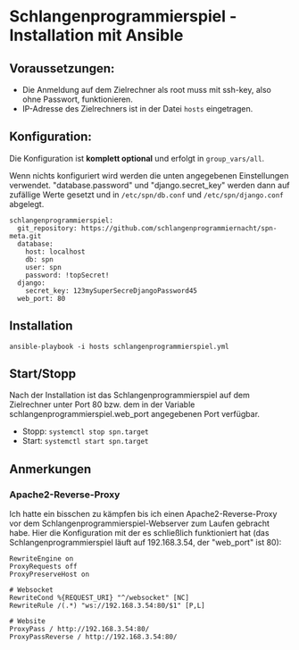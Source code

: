 # Schlangenprogrammierspiel - Installation mit Ansible

## Voraussetzungen:
- Die Anmeldung auf dem Zielrechner als root muss mit ssh-key, also ohne Passwort, funktionieren.
- IP-Adresse des Zielrechners ist in der Datei ``hosts`` eingetragen.

## Konfiguration:
Die Konfiguration ist **komplett optional** und erfolgt in ``group_vars/all``.

Wenn nichts konfiguriert wird werden die unten angegebenen Einstellungen verwendet.
"database.password" und "django.secret_key" werden dann auf zufällige Werte gesetzt und in ``/etc/spn/db.conf`` und ``/etc/spn/django.conf`` abgelegt.

```
schlangenprogrammierspiel:
  git_repository: https://github.com/schlangenprogrammiernacht/spn-meta.git
  database:
    host: localhost
    db: spn
    user: spn
    password: !topSecret!
  django:
    secret_key: 123mySuperSecreDjangoPassword45
  web_port: 80
```

## Installation
```ansible-playbook -i hosts schlangenprogrammierspiel.yml```

## Start/Stopp
Nach der Installation ist das Schlangenprogrammierspiel auf dem Zielrechner unter Port 80 bzw. dem in der Variable schlangenprogrammierspiel.web_port angegebenen Port verfügbar.

- Stopp: ```systemctl stop spn.target```
- Start: ```systemctl start spn.target```

## Anmerkungen
### Apache2-Reverse-Proxy
Ich hatte ein bisschen zu kämpfen bis ich einen Apache2-Reverse-Proxy vor dem Schlangenprogrammierspiel-Webserver zum Laufen gebracht habe.
Hier die Konfiguration mit der es schließlich funktioniert hat (das Schlangenprogrammierspiel läuft auf 192.168.3.54, der "web_port" ist 80):
```
RewriteEngine on
ProxyRequests off
ProxyPreserveHost on

# Websocket
RewriteCond %{REQUEST_URI} "^/websocket" [NC]
RewriteRule /(.*) "ws://192.168.3.54:80/$1" [P,L]

# Website
ProxyPass / http://192.168.3.54:80/
ProxyPassReverse / http://192.168.3.54:80/
```